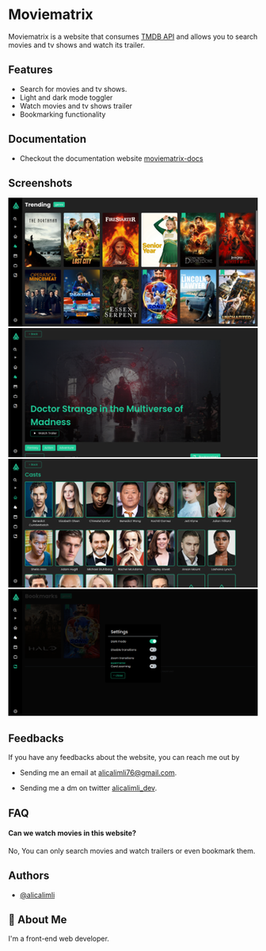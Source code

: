 # Moviematrix

Moviematrix is a website that consumes [TMDB API](https://developers.themoviedb.org/3) and allows you to search movies and tv shows and watch its trailer.

## Features

- Search for movies and tv shows.
- Light and dark mode toggler
- Watch movies and tv shows trailer
- Bookmarking functionality

## Documentation

- Checkout the documentation website [moviematrix-docs](https://moviematrix-docs.netlify.app/)

## Screenshots

![App Screenshot](/src/images/app-preview-one.png)
![App Screenshot](/src/images/app-preview-two.png)
![App Screenshot](/src/images/app-preview-three.png)
![App Screenshot](/src/images/app-preview-four.png)

## Feedbacks

If you have any feedbacks about the website, you can reach me out by

- Sending me an email at alicalimli76@gmail.com.

- Sending me a dm on twitter [alicalimli_dev](https://twitter.com/alicalimli_dev).

## FAQ

#### Can we watch movies in this website?

No, You can only search movies and watch trailers or even bookmark them.

## Authors

- [@alicalimli](https://www.github.com/alicalimli)

## 🚀 About Me

I'm a front-end web developer.
